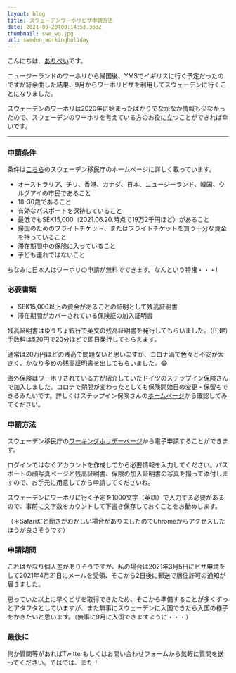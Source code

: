 ```yaml
---
layout: blog
title: スウェーデンワーホリビザ申請方法
date: 2021-06-20T00:14:53.363Z
thumbnail: swe_wo.jpg
url: sweden_workingholiday
---
```

こんにちは、[ありぺい](https://twitter.com/aripei_27)です。

ニュージーランドのワーホリから帰国後、YMSでイギリスに行く予定だったのですが紆余曲した結果、9月からワーホリビザを利用してスウェーデンに行くことになりました。

スウェーデンのワーホリは2020年に始まったばかりでなかなか情報も少なかったので、スウェーデンのワーホリを考えている方のお役に立つことができれば幸いです。
***
### 申請条件
条件は[こちら](https://www.migrationsverket.se/English/Private-individuals/Working-in-Sweden/Employed/Special-rules-for-certain-occupations-and-citizens-of-certain-countries/Working-holiday-visa-for-young-people.html)のスウェーデン移民庁のホームページに詳しく載っています。

* オーストラリア、チリ、香港、カナダ、日本、ニュージーランド、韓国、ウルグアイの市民であること
* 18-30歳であること
* 有効なパスポートを保持していること
* 最低でもSEK15,000（2021.06.20.時点で19万2千円ほど）があること
* 帰国のためのフライトチケット、またはフライトチケットを買う十分な資金を持っていること
* 滞在期間中の保険に入っていること
* 子ども連れではないこと 

ちなみに日本人はワーホリの申請が無料でできます。なんという特権・・・!

### 必要書類

* SEK15,000以上の資金があることの証明として残高証明書
* 滞在期間がカバーされている保険証の加入証明書

残高証明書はゆうちょ銀行で英文の残高証明書を発行してもらいました。（円建）手数料は520円で20分ほどで即日発行してもらえます。

通常は20万円ほどの残高で問題ないと思いますが、コロナ渦で色々と不安が大きく、かなり多めの残高証明書を出してもらいました。😂

海外保険はワーホリされている方が紹介していたドイツのステップイン保険さんで加入しました。コロナで期間が変わったとしても保険開始日の変更・保留もできるみたいです。詳しくはステップイン保険さんの[ホームページ](https://www.ryokohoken.org)から確認してみてください。

### 申請方法
スウェーデン移民庁の[ワーキングホリデーページ](https://www.migrationsverket.se/English/Private-individuals/Working-in-Sweden/Employed/Special-rules-for-certain-occupations-and-citizens-of-certain-countries/Working-holiday-visa-for-young-people.html)から電子申請することができます。

ログインではなくアカウントを作成してから必要情報を入力してください。パスポートの顔写真ページと残高証明書、保険の加入証明書の写真を撮って添付しますので、お手元に用意してから申請してくださいね。

スウェーデンにワーホリに行く予定を1000文字（英語）で入力する必要があるので、事前に文字数をカウントして下書き保存しておくことをお勧めします。

（＊Safariだと動きがおかしい場合がありましたのでChromeからアクセスしたほうが良さそうです）

### 申請期間
これはかなり個人差がありそうですが、私の場合は2021年3月5日にビザ申請をして2021年4月21日にメールを受領、そこから2日後に郵送で居住許可の通知が届きました。

思っていた以上に早くビザを取得できたため、そこから準備することが多くずっとアタフタとしていますが、また無事にスウェーデンに入国できたら入国の様子をかきたいと思います。（無事に9月に入国できますように・・・）

### 最後に
何か質問等があればTwitterもしくはお問い合わせフォームから気軽に質問を送ってください。ではでは、また！
